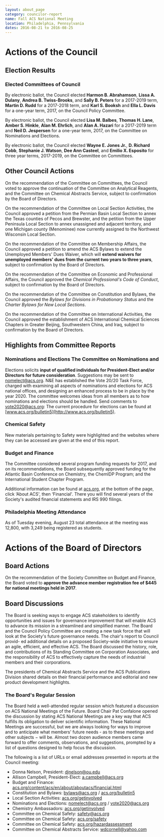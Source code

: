 ```yaml
---
layout: about_page
category: councilor-report
name: Fall ACS National Meeting
location: Philadelphia, Pennsylvania
dates: 2016-08-21 to 2016-08-25
---
```


# Actions of the Council

## Election Results

### Elected Committees of Council

By electronic ballot, the Council elected **Harmon B. Abrahamson**,
**Lissa A. Dulany**, **Andrea B. Twiss-Brooks**, and **Sally
B. Peters** for a 2017-2019 term, **Martin D. Rudd** for a 2017-2018
term, and **Karl S. Booksh** and **Ella L. Davis** for a one-year
term, 2017, on the Council Policy Committee.

By electronic ballot, the Council elected **Lisa M. Balbes**, **Thomas
H. Lane**, **Amber S.  Hinkle**, **Alan M. Ehrlich**, and **Alan
A. Hazari** for a 2017-2019 term and **Neil D. Jespersen** for a
one-year term, 2017, on the Committee on Nominations and Elections.

By electronic ballot, the Council elected **Wayne E. Jones Jr.**,
**D. Richard Cobb**, **Stephanie J. Watson**, **Dee Ann Casteel**, and
**Emilio X. Esposito** for three year terms, 2017-2019, on the
Committee on Committees.

## Other Council Actions

On the recommendation of the Committee on Committees, the Council voted to
approve the continuation of the Committee on Analytical Reagents, and the
Committee on Chemical Abstracts Service, subject to confirmation by the Board
of Directors.

On the recommendation of the Committee on Local Section Activities,
the Council approved a petition from the Permian Basin Local Section
to annex the Texas counties of Pecos and Brewster, and the petition
from the Upper Peninsula Local Section to annex unassigned and
adjacent territory, and one Michigan county (Menominee) now currently
assigned to the Northwest Wisconsin Local Section.

On the recommendation of the Committee on Membership Affairs, the
Council approved a petition to amend the ACS Bylaws to extend the
Unemployed Members' Dues Waiver, which will **extend waivers for
unemployed members' dues from the current two years to three years**,
subject to confirmation by the Board of Directors.

On the recommendation of the Committee on Economic and Professional
Affairs, the Council approved the *Chemical Professional's Code of
Conduct*, subject to confirmation by the Board of Directors.

On the recommendation of the Committee on Constitution and Bylaws, the
Council approved the *Bylaws for Divisions in Probationary Status* and
the *Charter Bylaws for New Local Sections*.

On the recommendation of the Committee on International Activities,
the Council approved the establishment of ACS International Chemical
Sciences Chapters in Greater Beijing, Southwestern China, and Iraq,
subject to confirmation by the Board of Directors.

## Highlights from Committee Reports

### Nominations and Elections The Committee on Nominations and
Elections solicits **input of qualified individuals for
President-Elect and/or Directors for future
consideration**. Suggestions may be sent to
[nomelect@acs.org](mailto:nomelect@acs.org). N&amp;E has established
the Vote 20/20 Task Force, charged with examining all aspects of
nominations and elections for ACS national offices, and designing an
enhanced process to be in place by the year 2020. The committee
welcomes ideas from all members as to how nominations and elections
should be handled. Send comments to
[vote2020@acs.org](mailtovote2020@acs.org): The current procedure for
elections can be found at
[www.acs.org/bulletin5](http://www.acs.org/bulletin5).

### Chemical Safety

New materials pertaining to Safety were highlighted and the websites
where they can be accessed are given at the end of this report.

### Budget and Finance

The Committee considered several program funding requests for 2017,
and on its recommendations, the Board subsequently approved funding
for the Atlantic Basin Conference on Chemistry, the ChemIDP Program;
and the International Student Chapter Program.

Additional information can be found at [acs.org](http://acs.org), at
the bottom of the page, click ‘About ACS', then ‘Financial'. There you
will find several years of the Society's audited financial statements
and IRS 990 filings.

### Philadelphia Meeting Attendance

As of Tuesday evening, August 23 total attendance at the meeting was
12,800, with 3,249 being registered as students.

# Actions of the Board of Directors

## Board Actions

On the recommendation of the Society Committee on Budget and Finance,
the Board voted to **approve the advance member registration fee of
$445 for national meetings held in 2017**.

## Board Discussions

The Board is seeking ways to engage ACS stakeholders to identify
opportunities and issues for governance improvement that will enable
ACS to advance its mission in a streamlined and simplified manner. The
Board and the Council Policy Committee are creating a new task force
that will look at the Society's future governance needs. The chair's
report to Council provid- ed additional details on a proposed
Society-wide initiative to ensure an agile, efficient, and effective
ACS. The Board discussed the history, role, and contributions of its
Standing Committee on Corporation Associates, and the responsibility
of ACS to effectively capture the needs of industrial members and
their corporations.

The presidents of Chemical Abstracts Service and the ACS Publications
Division shared details on their financial performance and editorial
and new product development highlights.

### The Board's Regular Session

The Board held a well-attended regular session which featured a
discussion on ACS National Meetings of the Future. Board Chair Pat
Confalone opened the discussion by stating ACS National Meetings are a
key way that ACS fulfills its obligation to deliver scientific
information.  These National Meetings are successful, but we are
always looking for ways to improve and to anticipate what members'
future needs - as to these meetings and other subjects − will be.
Almost two dozen audience members came forward to offer comments,
observations, and suggestions, prompted by a list of questions
designed to help focus the discussion.


The following is a list of URLs or email addresses presented in reports at the Council meeting:

- Donna Nelson, President: [djnelson@ou.edu](mailto:djnelson@ou.edu)
- Allison Campbell, President-Elect: [a.campbell@acs.org](mailto:a.campbell@acs.org)
- Budget and Finance: [acs.org/content/acs/en/about/aboutacs/financial.html](http://www.acs.org/content/acs/en/about/aboutacs/financial.html)
- Constitution and Bylaws: [bylaws@acs.org](mailto:bylaws@acs.org) / [acs.org/bulletin5](http://acs.org/bulletin5)
- Local Section Activities: [acs.org/getinvolved](http://www.acs.org/getinvolved)
- Nominations and Elections: [nomelect@acs.org](mailto:nomelect@acs.org) / [vote2020@acs.org](mailto:vote2020@acs.org)
- Chemistry Ambassadors: [acs.org/getinvolved](http://www.acs.org/getinvolved)
- Committee on Chemical Safety: [safety@acs.org](mailto:safety@acs.org)
- Committee on Chemical Safety: [acs.org/safety](http://acs.org/safety)
- Committee on Chemical Safety: [acs.org/hazardassessment](http://acs.org/hazardassessment)
- Committee on Chemical Abstracts Service: [wdcornell@yahoo.com](mailto:wdcornell@yahoo.com)
